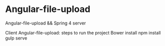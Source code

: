 # Angular-file-upload
Angular-file-upload &amp;&amp; Spring 4 server

Client Angular-file-upload:
steps to run the project
        Bower install
        npm install
        gulp serve
        
